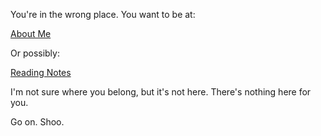 
You're in the wrong place. You want to be at: 

[About Me](/about-me/)

Or possibly:

[Reading Notes](/reading_notes/)

I'm not sure where you belong, but it's not here. There's nothing here for you.

Go on. Shoo.


